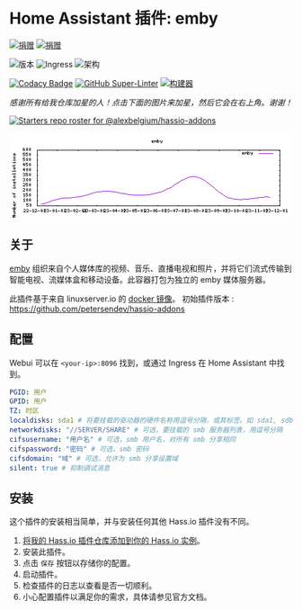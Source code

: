 # Home Assistant 插件: emby

[![捐赠][donation-badge]](https://www.buymeacoffee.com/alexbelgium)
[![捐赠][paypal-badge]](https://www.paypal.com/donate/?hosted_button_id=DZFULJZTP3UQA)

![版本](https://img.shields.io/badge/dynamic/json?label=Version&query=%24.version&url=https%3A%2F%2Fraw.githubusercontent.com%2Falexbelgium%2Fhassio-addons%2Fmaster%2Femby%2Fconfig.json)
![Ingress](https://img.shields.io/badge/dynamic/json?label=Ingress&query=%24.ingress&url=https%3A%2F%2Fraw.githubusercontent.com%2Falexbelgium%2Fhassio-addons%2Fmaster%2Femby%2Fconfig.json)
![架构](https://img.shields.io/badge/dynamic/json?color=success&label=Arch&query=%24.arch&url=https%3A%2F%2Fraw.githubusercontent.com%2Falexbelgium%2Fhassio-addons%2Fmaster%2Femby%2Fconfig.json)

[![Codacy Badge](https://app.codacy.com/project/badge/Grade/9c6cf10bdbba45ecb202d7f579b5be0e)](https://www.codacy.com/gh/alexbelgium/hassio-addons/dashboard?utm_source=github.com&utm_medium=referral&utm_content=alexbelgium/hassio-addons&utm_campaign=Badge_Grade)
[![GitHub Super-Linter](https://img.shields.io/github/actions/workflow/status/alexbelgium/hassio-addons/weekly-supelinter.yaml?label=Lint%20code%20base)](https://github.com/alexbelgium/hassio-addons/actions/workflows/weekly-supelinter.yaml)
[![构建器](https://img.shields.io/github/actions/workflow/status/alexbelgium/hassio-addons/onpush_builder.yaml?label=Builder)](https://github.com/alexbelgium/hassio-addons/actions/workflows/onpush_builder.yaml)

[donation-badge]: https://img.shields.io/badge/Buy%20me%20a%20coffee%20(no%20paypal)-%23d32f2f?logo=buy-me-a-coffee&style=flat&logoColor=white
[paypal-badge]: https://img.shields.io/badge/Buy%20me%20a%20coffee%20with%20Paypal-0070BA?logo=paypal&style=flat&logoColor=white

_感谢所有给我仓库加星的人！点击下面的图片来加星，然后它会在右上角。谢谢！_

[![Starters repo roster for @alexbelgium/hassio-addons](https://raw.githubusercontent.com/alexbelgium/hassio-addons/master/.github/stars2.svg)](https://github.com/alexbelgium/hassio-addons/stargazers)

![下载演变](https://raw.githubusercontent.com/alexbelgium/hassio-addons/master/emby/stats.png)

## 关于

[emby](https://emby.media/) 组织来自个人媒体库的视频、音乐、直播电视和照片，并将它们流式传输到智能电视、流媒体盒和移动设备。此容器打包为独立的 emby 媒体服务器。

此插件基于来自 linuxserver.io 的 [docker 镜像](https://github.com/linuxserver/docker-emby)。
初始插件版本 : https://github.com/petersendev/hassio-addons

## 配置

Webui 可以在 `<your-ip>:8096` 找到，或通过 Ingress 在 Home Assistant 中找到。

```yaml
PGID: 用户
GPID: 用户
TZ: 时区
localdisks: sda1 # 将要挂载的驱动器的硬件名称用逗号分隔，或其标签。如 sda1, sdb1, MYNAS...
networkdisks: "//SERVER/SHARE" # 可选，要挂载的 smb 服务器列表，用逗号分隔
cifsusername: "用户名" # 可选，smb 用户名，对所有 smb 分享相同
cifspassword: "密码" # 可选，smb 密码
cifsdomain: "域" # 可选，允许为 smb 分享设置域
silent: true # 抑制调试消息
```

## 安装

这个插件的安装相当简单，并与安装任何其他 Hass.io 插件没有不同。

1. [将我的 Hass.io 插件仓库添加到你的 Hass.io 实例][repository]。
1. 安装此插件。
1. 点击 `保存` 按钮以存储你的配置。
1. 启动插件。
1. 检查插件的日志以查看是否一切顺利。
1. 小心配置插件以满足你的需求，具体请参见官方文档。

[repository]: https://github.com/alexbelgium/hassio-addons
